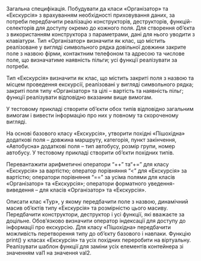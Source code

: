 Загальна специфікація. Побудувати да класи «Організатор» та «Екскурсія» з врахуванням необхідності приховування даних, за потреби передбачити реалізацію конструкторів, деструкторів,  функцій-селекторів для доступу окремо до кожного поля. Для створення об’єкта з використанням конструктора з параметрами, дані для нього уводити з клавіатури. Тип «Організатор» визначити як клас, що містить реалізоване у вигляді символьного рядка довільної довжини закрите поле з назвою фірми, контактним телефоном та адресою та числове поле, що визначатиме наявність пільги; усі функції реалізувати за потреби.

Тип «Екскурсія» визначити як клас, що містить закриті поля з назвою та місцем проведення екскурсії, реалізовані у вигляді символьного рядка; закриті поля типу «Організатор» та цілі – вартість та наявність пільг; функції реалізувати відповідно вказаним вище вимогам.

У тестовому прикладі створити об’єкти обох типів відповідно загальним вимогам і вивести інформацію про них у повному та скороченому вигляді.

На основі базового класу «Екскурсія», утворити похідні «Пішохідна» додаткові поля – довжина маршруту, категорія, пункт закінчення, «Автобусна» додаткові поля – тип автобусу, розмір групи, номер автобусу. У тестовому прикладі створити об’єкти похідних типів. 

Перевантажити арифметичні оператори “++” та“+=” для класу «Екскурсія» за вартістю; оператор порівняння “<” для «Екскурсія» за вартістю; оператори порівняння “==” за усіма полями для класів «Організатор» та «Екскурсія»;  оператори форматного уведення-виведення – для класів «Організатор» та «Екскурсія».

Описати клас «Тур», у якому передбачити поле з назвою, динамічний масив об’єктів типу «Екскурсія» та розмірністю цього масиву. Передбачити конструктори, деструктор і усі функції, які вважаєте за доцільне. Обов’язково визначити оператор індексації для доступу до інформації про екскурсію. Для класу «Пішохідна» передбачити можливість перетворення типу до об’єкту базового і навпаки. Функцію print() у класах «Екскурсія» та усіх похідних переробити на віртуальну. Реалізувати шаблон функції для заміни усіх елементів контейнера зі значенням val1 на значення val2.
